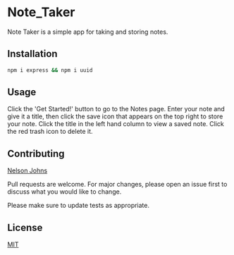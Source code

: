 # Note_Taker

Note Taker is a simple app for taking and storing notes.

## Installation

```bash
npm i express && npm i uuid
```

## Usage

Click the 'Get Started!' button to go to the Notes page. Enter your note and give it a title, then click the save icon that appears on the top right to store your note. Click the title in the left hand column to view a saved note. Click the red trash icon to delete it.

## Contributing
[Nelson Johns](https://github.com/ntjohns1/)

Pull requests are welcome. For major changes, please open an issue first to discuss what you would like to change.

Please make sure to update tests as appropriate.

## License
[MIT](https://choosealicense.com/licenses/mit/)